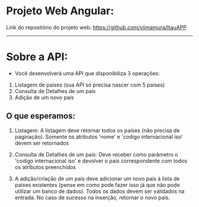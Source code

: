 # Projeto Web Angular:
Link do repositório do projeto web: https://github.com/viimamura/ItauAPP

-------------------------------------------------------------------------------------------------------

# Sobre a API:
- Você desenvolverá uma API que disponibiliza 3 operações:
 1) Listagem de países (sua API só precisa nascer com 5 países)
 2) Consulta de Detalhes de um país
 3) Adição de um novo país
## O que esperamos:
1) Listagem:
A listagem deve retornar todos os países (não precisa de paginação). Somente os atributos 'nome' e 'codigo internacional iso' devem ser retornados

2) Consulta de Detalhes de um país:
Deve receber como parâmetro o 'codigo internacional iso' e devolver o país correspondente com todos os atributos preenchidos

3) A adição/criação de um país deve adicionar um novo país à lista de países existentes (pense em como pode fazer isso já que não pode utilizar um banco de dados). 
Todos os dados devem ser validados na entrada.
No caso de sucesso na inserção, retornar o novo país.
